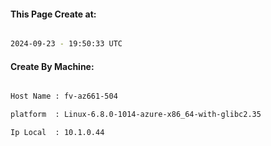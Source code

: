 
   
#### This Page Create at:

```bash

2024-09-23 - 19:50:33 UTC

```

#### Create By Machine:

```bash

Host Name : fv-az661-504

platform  : Linux-6.8.0-1014-azure-x86_64-with-glibc2.35

Ip Local  : 10.1.0.44

```

